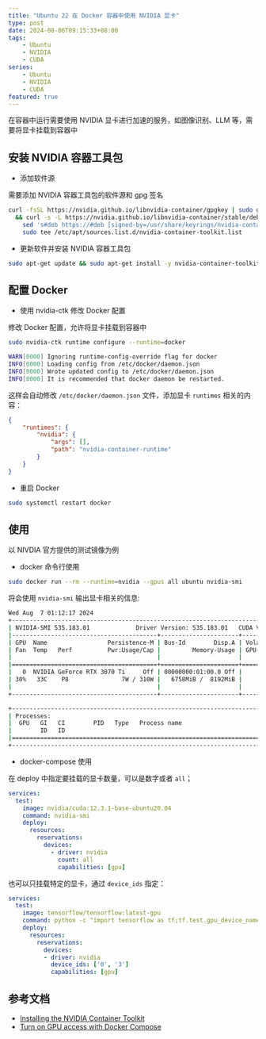 ```yaml
---
title: "Ubuntu 22 在 Docker 容器中使用 NVIDIA 显卡"
type: post
date: 2024-08-06T09:15:33+08:00
tags: 
    - Ubuntu
    - NVIDIA
    - CUDA
series: 
    - Ubuntu
    - NVIDIA
    - CUDA
featured: true
---
```


在容器中运行需要使用 NVIDIA 显卡进行加速的服务，如图像识别、LLM 等，需要将显卡挂载到容器中

## 安装 NVIDIA 容器工具包

- 添加软件源

需要添加 NVIDIA 容器工具包的软件源和 gpg 签名

```bash
curl -fsSL https://nvidia.github.io/libnvidia-container/gpgkey | sudo gpg --dearmor -o /usr/share/keyrings/nvidia-container-toolkit-keyring.gpg \
  && curl -s -L https://nvidia.github.io/libnvidia-container/stable/deb/nvidia-container-toolkit.list | \
    sed 's#deb https://#deb [signed-by=/usr/share/keyrings/nvidia-container-toolkit-keyring.gpg] https://#g' | \
    sudo tee /etc/apt/sources.list.d/nvidia-container-toolkit.list
```

- 更新软件并安装 NVIDIA 容器工具包

```bash
sudo apt-get update && sudo apt-get install -y nvidia-container-toolkit
```

## 配置 Docker

- 使用 nvidia-ctk 修改 Docker 配置

修改 Docker 配置，允许将显卡挂载到容器中

```bash
sudo nvidia-ctk runtime configure --runtime=docker
```

```bash
WARN[0000] Ignoring runtime-config-override flag for docker
INFO[0000] Loading config from /etc/docker/daemon.json
INFO[0000] Wrote updated config to /etc/docker/daemon.json
INFO[0000] It is recommended that docker daemon be restarted.
```

这样会自动修改 `/etc/docker/daemon.json` 文件，添加显卡 `runtimes` 相关的内容：

```json
{
    "runtimes": {
        "nvidia": {
            "args": [],
            "path": "nvidia-container-runtime"
        }
    }
}
```

- 重启 Docker

```bash
sudo systemctl restart docker
```

## 使用

以 NIVDIA 官方提供的测试镜像为例

- docker 命令行使用

```bash
sudo docker run --rm --runtime=nvidia --gpus all ubuntu nvidia-smi
```

将会使用 `nvidia-smi` 输出显卡相关的信息:

```bash
Wed Aug  7 01:12:17 2024
+---------------------------------------------------------------------------------------+
| NVIDIA-SMI 535.183.01             Driver Version: 535.183.01   CUDA Version: 12.2     |
|-----------------------------------------+----------------------+----------------------+
| GPU  Name                 Persistence-M | Bus-Id        Disp.A | Volatile Uncorr. ECC |
| Fan  Temp   Perf          Pwr:Usage/Cap |         Memory-Usage | GPU-Util  Compute M. |
|                                         |                      |               MIG M. |
|=========================================+======================+======================|
|   0  NVIDIA GeForce RTX 3070 Ti     Off | 00000000:01:00.0 Off |                  N/A |
| 30%   33C    P8               7W / 310W |   6758MiB /  8192MiB |      0%      Default |
|                                         |                      |                  N/A |
+-----------------------------------------+----------------------+----------------------+

+---------------------------------------------------------------------------------------+
| Processes:                                                                            |
|  GPU   GI   CI        PID   Type   Process name                            GPU Memory |
|        ID   ID                                                             Usage      |
|=======================================================================================|
+---------------------------------------------------------------------------------------+
```

- docker-compose 使用

在 deploy 中指定要挂载的显卡数量，可以是数字或者 `all`；

```yaml
services:
  test:
    image: nvidia/cuda:12.3.1-base-ubuntu20.04
    command: nvidia-smi
    deploy:
      resources:
        reservations:
          devices:
            - driver: nvidia
              count: all
              capabilities: [gpu]
```

也可以只挂载特定的显卡，通过 `device_ids` 指定：

```yaml
services:
  test:
    image: tensorflow/tensorflow:latest-gpu
    command: python -c "import tensorflow as tf;tf.test.gpu_device_name()"
    deploy:
      resources:
        reservations:
          devices:
          - driver: nvidia
            device_ids: ['0', '3']
            capabilities: [gpu]
```


## 参考文档 

- [Installing the NVIDIA Container Toolkit](https://docs.nvidia.com/datacenter/cloud-native/container-toolkit/latest/install-guide.html)
- [Turn on GPU access with Docker Compose](https://docs.docker.com/compose/gpu-support/)